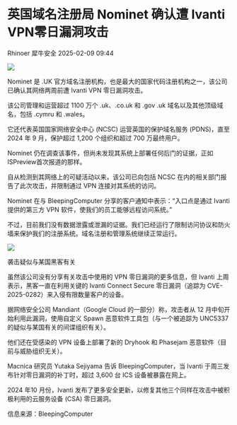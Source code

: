 #  英国域名注册局 Nominet 确认遭 Ivanti VPN零日漏洞攻击   
Rhinoer  犀牛安全   2025-02-09 09:44  
  
![](https://mmbiz.qpic.cn/mmbiz_png/qvpgicaewUBmHhbBXfQiamrop040eReAczjb7KTzT3ibrv0KSEr4vSK13NYibhwuNxMN7tjyouIQBz8ViaibCp6AoI0w/640?wx_fmt=png&from=appmsg "")  
  
Nominet 是 .UK 官方域名注册机构，也是最大的国家代码注册机构之一，该公司已确认其网络两周前遭 Ivanti VPN 零日漏洞攻击。  
  
该公司管理和运营超过 1100 万个 .uk、.co.uk 和 .gov .uk 域名以及其他顶级域名，包括 .cymru 和 .wales。  
  
它还代表英国国家网络安全中心 (NCSC) 运营英国的保护域名服务 (PDNS)，直至 2024 年 9 月，保护超过 1,200 个组织和超过 700 万最终用户。  
  
Nominet 仍在调查该事件，但尚未发现其系统上部署任何后门的证据，正如ISPreview首次报道的那样。  
  
自从检测到其网络上的可疑活动以来，该公司已向包括 NCSC 在内的相关部门报告了此次攻击，并限制通过 VPN 连接对其系统的访问。  
  
Nominet 在与 BleepingComputer 分享的客户通知中表示：“入口点是通过 Ivanti 提供的第三方 VPN 软件，使我们的员工能够远程访问系统。”  
  
不过，目前我们没有数据泄露或泄漏的证据。我们已经运行了限制访问协议和防火墙来保护我们的注册系统。域名注册和管理系统继续正常运行。  
  
![](https://mmbiz.qpic.cn/mmbiz_png/qvpgicaewUBmHhbBXfQiamrop040eReAczjGrlqHEvTBo6xY4kX0AGuMw8mg5CbgnI1LQHic7YE5QsR96JJv8s3NA/640?wx_fmt=png&from=appmsg "")  
  
袭击疑似与某国黑客有关  
  
虽然该公司没有分享有关攻击中使用的 VPN 零日漏洞的更多信息，但 Ivanti 上周表示，黑客一直在利用关键的 Ivanti Connect Secure 零日漏洞（追踪为 CVE-2025-0282）来入侵有限数量客户的设备。  
  
据网络安全公司 Mandiant（Google Cloud 的一部分）称，攻击者从 12 月中旬开始利用此漏洞，使用自定义 Spawn 恶意软件工具包（与一个被追踪为 UNC5337 的疑似与某国有关的间谍组织有关）。  
  
他们还在受感染的 VPN 设备上部署了新的 Dryhook 和 Phasejam 恶意软件（目前与威胁组织无关）。  
  
Macnica 研究员 Yutaka Sejiyama 告诉 BleepingComputer，当 Ivanti 于周三发布针对零日漏洞的补丁时，超过 3,600 台 ICS 设备被暴露在网上。  
  
2024 年10 月份，Ivanti 发布了更多安全更新，以修复其他三个同样在攻击中被积极利用的云服务设备 (CSA) 零日漏洞。  
  
  
信息来源：BleepingComputer  
  
